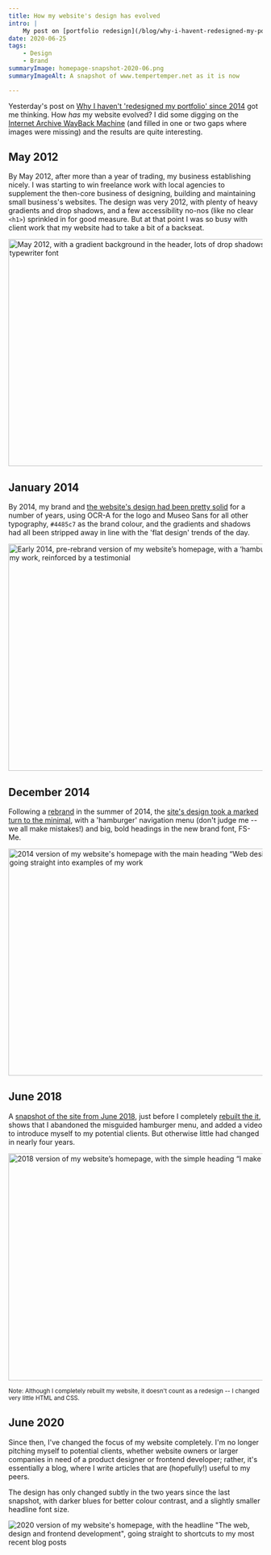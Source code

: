 ```yaml
---
title: How my website's design has evolved
intro: |
    My post on [portfolio redesign](/blog/why-i-havent-redesigned-my-portfolio-since-2014) got me wondering how my website has evolved. I had an enjoyable look on the WayBack Machine and took some snapshots.
date: 2020-06-25
tags:
    - Design
    - Brand
summaryImage: homepage-snapshot-2020-06.png
summaryImageAlt: A snapshot of www.tempertemper.net as it is now

---
```


Yesterday's post on [Why I haven't 'redesigned my portfolio' since 2014](/blog/why-i-havent-redesigned-my-portfolio-since-2014) got me thinking. How *has* my website evolved? I did some digging on the [Internet Archive WayBack Machine](https://web.archive.org/) (and filled in one or two gaps where images were missing) and the results are quite interesting.


## May 2012

By May 2012, after more than a year of trading, my business establishing nicely. I was starting to win freelance work with local agencies to supplement the then-core business of designing, building and maintaining small business's websites. The design was very 2012, with plenty of heavy gradients and drop shadows, and a few accessibility no-nos (like no clear `<h1>`) sprinkled in for good measure. But at that point I was so busy with client work that my website had to take a bit of a backseat.

<img src="/assets/img/blog/homepage-snapshot-2012-05.jpg" alt="May 2012, with a gradient background in the header, lots of drop shadows and heavy use of the Courier New typewriter font" width="800" height="450" />


## January 2014

By 2014, my brand and [the website's design had been pretty solid](https://web.archive.org/web/20140105074953/http://tempertemper.net/) for a number of years, using OCR-A for the logo and Museo Sans for all other typography, `#4485c7` as the brand colour, and the gradients and shadows had all been stripped away in line with the 'flat design' trends of the day.

<img src="/assets/img/blog/homepage-snapshot-2014-01.png" alt="Early 2014, pre-rebrand version of my website’s homepage, with a ‘hamburger’ navigation menu, with an emphasis on my work, reinforced by a testimonial" width="800" height="450" loading="lazy" />


## December 2014

Following a [rebrand](/blog/the-simplest-solutions-are-usually-the-best#bringing-in-the-big-guns) in the summer of 2014, the [site's design took a marked turn to the minimal](https://web.archive.org/web/20141222071353/https://tempertemper.net/), with a 'hamburger' navigation menu (don't judge me -- we all make mistakes!) and big, bold headings in the new brand font, FS-Me.

<img src="/assets/img/blog/homepage-snapshot-2014-12.png" alt="2014 version of my website's homepage with the main heading “Web design in a language you can understand”, going straight into examples of my work" width="800" height="450" loading="lazy" />


## June 2018

A [snapshot of the site from June 2018](https://web.archive.org/web/20160207074445/https://tempertemper.net/), just before I completely [rebuilt the it](/blog/website-version-5), shows that I abandoned the misguided hamburger menu, and added a video to introduce myself to my potential clients. But otherwise little had changed in nearly four years.

<img src="/assets/img/blog/homepage-snapshot-2018-06.png" alt="2018 version of my website’s homepage, with the simple heading “I make websites”, followed by a video introduction" width="800" height="450" loading="lazy" />

<small>Note: Although I completely rebuilt my website, it doesn't count as a redesign -- I changed very little HTML and CSS.</small>


## June 2020

Since then, I've changed the focus of my website completely. I'm no longer pitching myself to potential clients, whether website owners or larger companies in need of a product designer or frontend developer; rather, it's essentially a blog, where I write articles that are (hopefully!) useful to my peers.

The design has only changed subtly in the two years since the last snapshot, with darker blues for better colour contrast, and a slightly smaller headline font size.

![2020 version of my website's homepage, with the headline "The web, design and frontend development", going straight to shortcuts to my most recent blog posts](/assets/img/blog/homepage-snapshot-2020-06.png)
